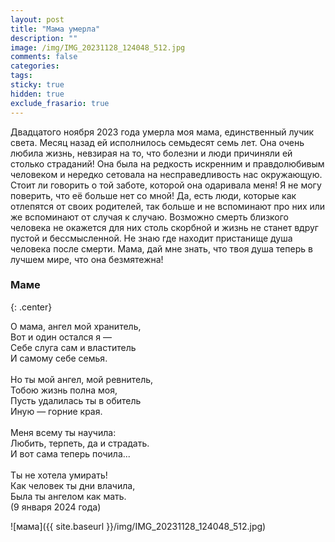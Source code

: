 ```yaml
---
layout: post
title: "Мама умерла"
description: ""
image: /img/IMG_20231128_124048_512.jpg
comments: false
categories: 
tags:
sticky: true
hidden: true
exclude_frasario: true
---
```


Двадцатого ноября 2023 года умерла моя мама, единственный лучик света. Месяц назад ей исполнилось семьдесят семь лет. Она очень любила жизнь, невзирая на то, что болезни и люди причиняли ей столько страданий! Она была на редкость искренним и правдолюбивым человеком и нередко сетовала на несправедливость нас окружающую. Стоит ли говорить о той заботе, которой она одаривала меня! Я не могу поверить, что её больше нет со мной! Да, есть люди, которые как отлепятся от своих родителей, так больше и не вспоминают про них или же вспоминают от случая к случаю. Возможно смерть близкого человека не окажется для них столь скорбной и жизнь не станет вдруг пустой и бессмысленной. Не знаю где находит пристанище душа человека после смерти. Мама, дай мне знать, что твоя душа теперь в лучшем мире, что она безмятежна!

### Маме
{: .center}

<div class="verse_row"><p>О мама, ангел мой хранитель,<br>Вот и один остался я —<br>Себе слуга сам и властитель<br>И самому себе семья.<br><br>Но ты мой ангел, мой ревнитель,<br>Тобою жизнь полна моя,<br>Пусть удалилась ты в обитель<br>Иную — горние края.<br><br>Меня всему ты научила:<br>Любить, терпеть, да и страдать.<br>И вот сама теперь почила...<br><br>Ты не хотела умирать!<br>Как человек ты дни влачила,<br>Была ты ангелом как мать.<br>(9 января 2024 года)</p></div>

![мама]({{ site.baseurl }}/img/IMG_20231128_124048_512.jpg)
